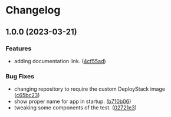 # Changelog

## 1.0.0 (2023-03-21)


### Features

* adding documentation link. ([4cf55ad](https://github.com/GoogleCloudPlatform/deploystack-storage-event-function-app/commit/4cf55add26bc4e152d9e5d595792adcdb30f8e3d))


### Bug Fixes

* changing repository to require the custom DeployStack image ([c65bc23](https://github.com/GoogleCloudPlatform/deploystack-storage-event-function-app/commit/c65bc23c2798c797d43348932c89c91a12bbf425))
* show proper name for app in startup. ([b710b06](https://github.com/GoogleCloudPlatform/deploystack-storage-event-function-app/commit/b710b06b80cbff6878431b9d8cc227b4666929c8))
* tweaking some components of the test. ([02721e3](https://github.com/GoogleCloudPlatform/deploystack-storage-event-function-app/commit/02721e34353191f7113514a22ac048ea7a58ae19))
